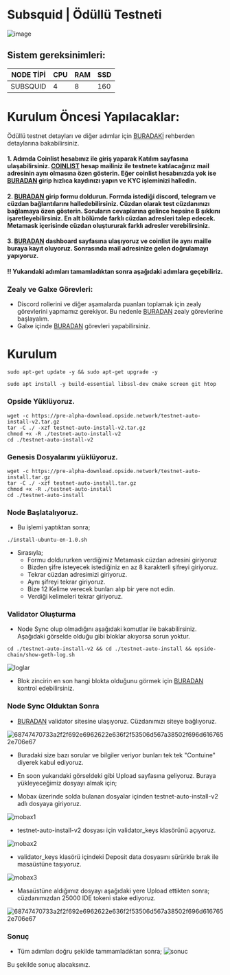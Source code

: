 # Subsquid | Ödüllü Testneti 


![image](https://user-images.githubusercontent.com/111747226/271275647-795f18a0-31d1-4d59-adf7-2a6d57438359.jpg)


## Sistem gereksinimleri:
NODE TİPİ | CPU     | RAM      | SSD     |
| ------------- | ------------- | ------------- | -------- |
| SUBSQUID  | 4          | 8         | 160  |

# Kurulum Öncesi Yapılacaklar:
Ödüllü testnet detayları ve diğer adımlar için [BURADAKİ](https://blog.subsquid.io/introducing-the-subsquid-network-testnet-app/) rehberden detaylarına bakabilirsiniz.
  #### 1. Adımda Coinlist hesabınız ile giriş yaparak Katılım sayfasına ulaşabilirsiniz. [COINLIST](https://coinlist.co/subsquid-testnet) hesap mailiniz ile testnete katılacağınız mail adresinin aynı olmasına özen gösterin. Eğer coinlist hesabınızda yok ise [BURADAN](https://coinlist.co/clt?referral_code=J7XEET) girip hızlıca kaydınızı yapın ve KYC işleminizi halledin.
#### 2. [BURADAN](https://subsquid.deform.cc/testnetnodeapplication/) girip formu doldurun. Formda istediği discord, telegram ve cüzdan bağlantılarını halledebilirsiniz. Cüzdan olarak test cüzdanınızı bağlamaya özen gösterin. Soruların cevaplarına gelince hepsine B şıkkını işaretleyebilirsiniz. En alt bölümde farklı cüzdan adresleri talep edecek. Metamask içerisinde cüzdan oluştururak farklı adresler verebilirsiniz.
#### 3. [BURADAN](https://app.subsquid.io/squids/) dashboard sayfasına ulaşıyoruz ve coinlist ile aynı maille buraya kayıt oluyoruz. Sonrasında mail adresinize gelen doğrulamayı yapıyoruz.

#### !! Yukarıdaki adımları tamamladıktan sonra aşağıdaki adımlara geçebiliriz.

### Zealy ve Galxe Görevleri:
* Discord rollerini ve diğer aşamalarda puanları toplamak için zealy görevlerini yapmamız gerekiyor. Bu nedenle [BURADAN](https://zealy.io/c/subsquid/invite/gLuK7enydCo0IqkQ0eM1a) zealy görevlerine başlayalım.
* Galxe içinde [BURADAN](https://galxe.com/subsquid) görevleri yapabilirsiniz.

# Kurulum

```
sudo apt-get update -y && sudo apt-get upgrade -y
```

```
sudo apt install -y build-essential libssl-dev cmake screen git htop
```
### Opside Yüklüyoruz.
```
wget -c https://pre-alpha-download.opside.network/testnet-auto-install-v2.tar.gz 
tar -C ./ -xzf testnet-auto-install-v2.tar.gz
chmod +x -R ./testnet-auto-install-v2
cd ./testnet-auto-install-v2
```
### Genesis Dosyalarını yüklüyoruz.
```
wget -c https://pre-alpha-download.opside.network/testnet-auto-install.tar.gz 
tar -C ./ -xzf testnet-auto-install.tar.gz
chmod +x -R ./testnet-auto-install
cd ./testnet-auto-install
```

### Node Başlatalıyoruz.
* Bu işlemi yaptıktan sonra;
```
./install-ubuntu-en-1.0.sh
```
* Sırasıyla;
  * Formu doldururken verdiğimiz Metamask cüzdan adresini giriyoruz
  * Bizden şifre isteyecek istediğiniz en az 8 karakterli şifreyi giriyoruz.
  * Tekrar cüzdan adresimizi giriyoruz.
  * Aynı şifreyi tekrar giriyoruz.
  * Bize 12 Kelime verecek bunları alıp bir yere not edin. 
  * Verdiği kelimeleri tekrar giriyoruz.
  
 ### Validator Oluşturma
* Node Sync olup olmadığını aşağıdaki komutlar ile bakabilirsiniz. Aşağıdaki görselde olduğu gibi bloklar akıyorsa sorun yoktur.
 ```
cd ./testnet-auto-install-v2 && cd ./testnet-auto-install && opside-chain/show-geth-log.sh
```

![loglar](https://github.com/CoinHuntersTR/opside-testnet-rehberi/assets/111747226/6d1344ea-598d-4e4f-a808-51d068136ca8)

* Blok zincirin en son hangi blokta olduğunu görmek için [BURADAN](https://pre-alpha.opside.info/) kontrol edebilirsiniz.

### Node Sync Olduktan Sonra
 
* [BURADAN](https://opside.network/validator/deposit) validator sitesine ulaşıyoruz. Cüzdanımızı siteye bağlıyoruz.
  
![68747470733a2f2f692e6962622e636f2f53506d567a38502f696d6167652e706e67](https://github.com/CoinHuntersTR/opside-testnet-rehberi/assets/111747226/f14aa7ea-aa6f-48ef-9b18-14d5a2b817f5)
 
 * Buradaki size bazı sorular ve bilgiler veriyor bunları tek tek "Contuine" diyerek kabul ediyoruz. 
  
 * En soon yukarıdaki görseldeki gibi Upload sayfasına geliyoruz. Buraya yükleyeceğimiz dosyayı almak için;
  
 * Mobax üzerinde solda bulanan dosyalar içinden testnet-auto-install-v2 adlı dosyaya giriyoruz.
  
 ![mobax1](https://github.com/CoinHuntersTR/opside-testnet-rehberi/assets/111747226/3b09362e-8ba9-4ee7-a3b1-c8c91fab6d4a)
  
 * testnet-auto-install-v2 dosyası için validator_keys klasörünü açıyoruz.
 
 ![mobax2](https://github.com/CoinHuntersTR/opside-testnet-rehberi/assets/111747226/1a1e8624-c325-4454-be0d-88585514d59f)
  
 * validator_keys klasörü içindeki Deposit data dosyasını sürürkle bırak ile masaüstüne taşıyoruz.
 
 ![mobax3](https://github.com/CoinHuntersTR/opside-testnet-rehberi/assets/111747226/073e21f2-954e-4ec1-8b5e-1fe0706a9f2c)
  
 * Masaüstüne aldığımız dosyayı aşağıdaki yere Upload ettikten sonra; cüzdanımızdan 25000 IDE tokeni stake ediyoruz.

 ![68747470733a2f2f692e6962622e636f2f53506d567a38502f696d6167652e706e67](https://github.com/CoinHuntersTR/opside-testnet-rehberi/assets/111747226/f14aa7ea-aa6f-48ef-9b18-14d5a2b817f5) 
  
  ### Sonuç
  * Tüm adımları doğru şekilde tammamladıktan sonra; 
  ![sonuc](https://github.com/CoinHuntersTR/opside-testnet-rehberi/assets/111747226/2fb5edb9-1c2c-4e02-a516-06b26b6045a0)
  
  Bu şekilde sonuç alacaksınız.
  
